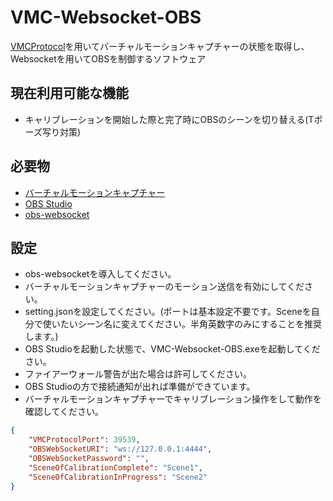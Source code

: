 # VMC-Websocket-OBS
[VMCProtocol](https://sh-akira.github.io/VirtualMotionCaptureProtocol/)を用いてバーチャルモーションキャプチャーの状態を取得し、  
Websocketを用いてOBSを制御するソフトウェア

## 現在利用可能な機能
- キャリブレーションを開始した際と完了時にOBSのシーンを切り替える(Tポーズ写り対策)

## 必要物
- [バーチャルモーションキャプチャー](https://sh-akira.github.io/VirtualMotionCapture/)
- [OBS Studio](https://obsproject.com/ja)
- [obs-websocket](https://github.com/Palakis/obs-websocket)

## 設定
- obs-websocketを導入してください。
- バーチャルモーションキャプチャーのモーション送信を有効にしてください。
- setting.jsonを設定してください。(ポートは基本設定不要です。Sceneを自分で使いたいシーン名に変えてください。半角英数字のみにすることを推奨します。)
- OBS Studioを起動した状態で、VMC-Websocket-OBS.exeを起動してください。
- ファイアーウォール警告が出た場合は許可してください。
- OBS Studioの方で接続通知が出れば準備ができています。
- バーチャルモーションキャプチャーでキャリブレーション操作をして動作を確認してください。

```JSON
{
	"VMCProtocolPort": 39539,
	"OBSWebSocketURI": "ws://127.0.0.1:4444",
	"OBSWebSocketPassword": "",
	"SceneOfCalibrationComplete": "Scene1",
	"SceneOfCalibrationInProgress": "Scene2"
}
```
